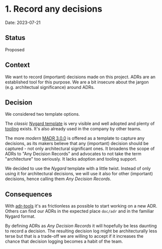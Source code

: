 # 1. Record any decisions

Date: 2023-07-21

## Status

Proposed

## Context

We want to record (important) decisions made on this project.
ADRs are an established tool for this purpose.
We are a bit insecure about the jargon (e.g. architectual significance) around ADRs.

## Decision

We considered two template options.

The _classic_ [Nygard template](http://thinkrelevance.com/blog/2011/11/15/documenting-architecture-decisions) is very visible and well adopted and plenty of [tooling](https://adr.github.io/#decision-capturing-tools) exists. It's also already used in the company by other teams.

The more _modern_ [MADR 3.0.0](https://adr.github.io/madr/) is offered as a template to capture any decisions, as its makers believe that any (important) decision should be captured - not only architectural significant ones. It broadens the scope of ADRs to "Any Decision Records" and advocates to not take the term "architecture" too seriously. It lacks adoption and tooling support.

We decided to use the _Nygard_ template with a little twist. Instead of only using it for architectural decisions, we will use it also for other (important) decisions, hence calling them _Any Decision Records_.

## Consequences

With [adr-tools](https://github.com/npryce/adr-tools) it's as frictionless as possible to start working on a new ADR. Others can find our ADRs in the expected place `doc/adr` and in the familiar Nygard format.

By defining ADRs as _Any Decision Records_ it will hopefully be less daunting to record a decision. The resulting decision log might be architecturally less terse but that is a trade-off we are willing to accept if it increases the chance that decision logging becomes a habit of the team.
